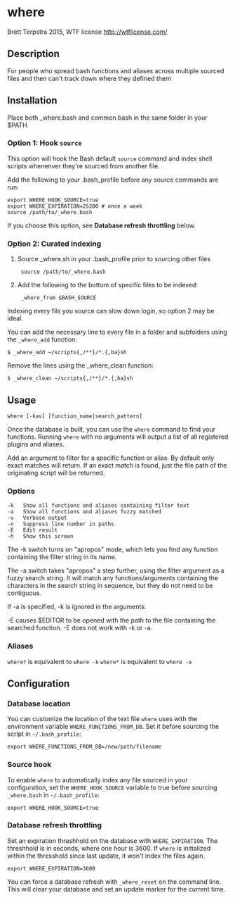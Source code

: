 # where 

Brett Terpstra 2015, WTF license <http://wtflicense.com/>

## Description

For people who spread bash functions and aliases across multiple sourced
files and then can't track down where they defined them

## Installation

Place both _where.bash and common.bash in the same folder in your $PATH.

### Option 1: Hook `source`

This option will hook the Bash default `source` command and index shell scripts whenenver they're sourced from another file. 

Add the following to your .bash_profile before any source commands are run:

    export WHERE_HOOK_SOURCE=true
    export WHERE_EXPIRATION=25200 # once a week
    source /path/to/_where.bash

If you choose this option, see **Database refresh throttling** below.

### Option 2: Curated indexing

1. Source _where.sh in your .bash_profile prior to sourcing other files

        source /path/to/_where.bash

2. Add the following to the bottom of specific files to be indexed:

        _where_from $BASH_SOURCE

Indexing every file you source can slow down login, so option 2 may be ideal.

You can add the necessary line to every file in a folder and subfolders
using the `_where_add` function:

    $ _where_add ~/scripts{,/**}/*.{,ba}sh

Remove the lines using the _where_clean function:

    $ _where_clean ~/scripts{,/**}/*.{,ba}sh

## Usage

    where [-kav] [function_name|search_pattern]

Once the database is built, you can use the `where` command to find your
functions. Running `where` with no arguments will output a list of all
registered plugins and aliases.

Add an argument to filter for a specific function or alias. By default
only exact matches will return. If an exact match is found, just the
file path of the originating script will be returned.

### Options

    -k   Show all functions and aliases containing filter text
    -a   Show all functions and aliases fuzzy matched
    -v   Verbose output
    -n   Suppress line number in paths
    -E   Edit result
    -h   Show this screen

The -k switch turns on "apropos" mode, which lets you find any function
containing the filter string in its name.

The -a switch takes "apropos" a step further, using the filter argument
as a fuzzy search string. It will match any functions/arguments containing
the characters in the search string in sequence, but they do not need
to be contiguous.

If -a is specified, -k is ignored in the arguments.

-E causes $EDITOR to be opened with the path to the file containing
the searched function. -E does not work with -k or -a.

### Aliases

`where?` is equivalent to `where -k`
`where*` is equivalent to `where -a`

## Configuration

### Database location

You can customize the location of the text file `where` uses with the
environment variable `WHERE_FUNCTIONS_FROM_DB`. Set it before sourcing
the script in `~/.bash_profile`:

    export WHERE_FUNCTIONS_FROM_DB=/new/path/filename

### Source hook

To enable `where` to automatically index any file sourced in your
configuration, set the `WHERE_HOOK_SOURCE` variable to true before
sourcing `_where.bash` in `~/.bash_profile`:

    export WHERE_HOOK_SOURCE=true

### Database refresh throttling

Set an expiration threshhold on the database with `WHERE_EXPIRATION`.
The threshhold is in seconds, where one hour is 3600. If `where` is
initialized within the thresshold since last update, it won't index
the files again.

    export WHERE_EXPIRATION=3600

You can force a database refresh with `_where_reset` on the command line. This will clear your database and set an update marker for the current time.
